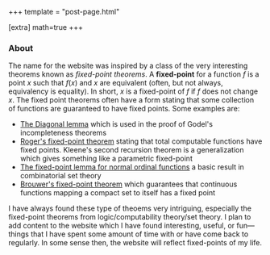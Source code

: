 +++
template = "post-page.html"

[extra]
math=true
+++
### About

The name for the website was inspired by a class of the very interesting theorems known as *fixed-point
theorems*.  A **fixed-point** for a function $f$ is a point $x$ such that $f(x)$ and $x$ are equivalent
(often, but not always, equivalency is equality). In short, $x$ is a fixed-point of $f$ if 
$f$ does not change $x$.  The fixed point theorems often have a form stating that some collection
of functions are guaranteed to have fixed points.  Some examples are:  

- [The Diagonal lemma](https://en.wikipedia.org/wiki/Diagonal_lemma) which is used in the proof of Godel's incompleteness theorems
- [Roger's fixed-point theorem](https://en.wikipedia.org/wiki/Kleene%27s_recursion_theorem#Rogers's_fixed-point_theorem) stating that total computable functions have fixed points.  Kleene's second recursion theorem is a generalization which gives something like a parametric fixed-point
- [The fixed-point lemma for normal ordinal functions](https://en.wikipedia.org/wiki/Fixed-point_lemma_for_normal_functions) a basic result in combinatorial set theory
- [Brouwer's fixed-point theorem](https://en.wikipedia.org/wiki/Brouwer_fixed-point_theorem) which guarantees that continuous functions mapping a compact set to itself has a fixed point  
  
I have always found these type of theoems very intriguing, especially the fixed-point 
theorems from logic/computability theory/set theory.  I plan to add content to the website which 
I have found interesting, useful, or fun—things that I have spent some 
amount of time with or have come back to regularly.  In some sense then, the website will reflect fixed-points of my life.


